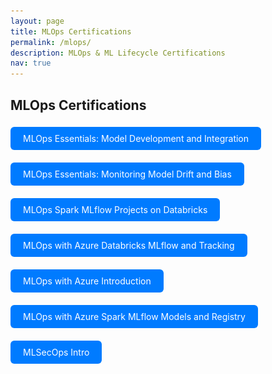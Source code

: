 ```yaml
---
layout: page
title: MLOps Certifications
permalink: /mlops/
description: MLOps & ML Lifecycle Certifications
nav: true
---
```


## MLOps Certifications

<!-- MLOps Essentials: Model Development and Integration -->
<a href="javascript:void(0)" onclick="document.getElementById('modal-mlops1').style.display='block'" style="display:inline-block; padding:10px 20px; background:#007bff; color:white; border-radius:6px; text-decoration:none; margin: 5px 10px 15px 0;">
  MLOps Essentials: Model Development and Integration
</a>
<div id="modal-mlops1" style="display:none; position:fixed; top:0; left:0; width:100%; height:100%; background:rgba(0,0,0,0.8); z-index:1000;">
  <div style="position:relative; margin:5% auto; padding:20px; background:#fff; width:90%; max-width:800px; border-radius:12px;">
    <span onclick="document.getElementById('modal-mlops1').style.display='none'" style="position:absolute; top:10px; right:20px; font-size:24px; cursor:pointer;">&times;</span>
    <img src="/assets/img/MLOps/MLOps_Essentials_Model_Development_and_Integration.png" alt="MLOps Essentials: Model Development and Integration" style="width:100%; height:auto; border-radius:8px;">
  </div>
</div>

<!-- MLOps Essentials: Monitoring Model Drift and Bias -->
<a href="javascript:void(0)" onclick="document.getElementById('modal-mlops2').style.display='block'" style="display:inline-block; padding:10px 20px; background:#007bff; color:white; border-radius:6px; text-decoration:none; margin: 5px 10px 15px 0;">
  MLOps Essentials: Monitoring Model Drift and Bias
</a>
<div id="modal-mlops2" style="display:none; position:fixed; top:0; left:0; width:100%; height:100%; background:rgba(0,0,0,0.8); z-index:1000;">
  <div style="position:relative; margin:5% auto; padding:20px; background:#fff; width:90%; max-width:800px; border-radius:12px;">
    <span onclick="document.getElementById('modal-mlops2').style.display='none'" style="position:absolute; top:10px; right:20px; font-size:24px; cursor:pointer;">&times;</span>
    <img src="/assets/img/MLOps/MLOps_Essentials_Monitoring_Model_Drift_and_Bias.png" alt="MLOps Essentials: Monitoring Model Drift and Bias" style="width:100%; height:auto; border-radius:8px;">
  </div>
</div>

<!-- MLOps Spark MLflow Projects on Databricks -->
<a href="javascript:void(0)" onclick="document.getElementById('modal-mlops3').style.display='block'" style="display:inline-block; padding:10px 20px; background:#007bff; color:white; border-radius:6px; text-decoration:none; margin: 5px 10px 15px 0;">
  MLOps Spark MLflow Projects on Databricks
</a>
<div id="modal-mlops3" style="display:none; position:fixed; top:0; left:0; width:100%; height:100%; background:rgba(0,0,0,0.8); z-index:1000;">
  <div style="position:relative; margin:5% auto; padding:20px; background:#fff; width:90%; max-width:800px; border-radius:12px;">
    <span onclick="document.getElementById('modal-mlops3').style.display='none'" style="position:absolute; top:10px; right:20px; font-size:24px; cursor:pointer;">&times;</span>
    <img src="/assets/img/MLOps/MLOps_Spark_MLflow_Projects_on_Databricks.png" alt="MLOps Spark MLflow Projects on Databricks" style="width:100%; height:auto; border-radius:8px;">
  </div>
</div>

<!-- MLOps with Azure Databricks MLflow and Tracking -->
<a href="javascript:void(0)" onclick="document.getElementById('modal-mlops4').style.display='block'" style="display:inline-block; padding:10px 20px; background:#007bff; color:white; border-radius:6px; text-decoration:none; margin: 5px 10px 15px 0;">
  MLOps with Azure Databricks MLflow and Tracking
</a>
<div id="modal-mlops4" style="display:none; position:fixed; top:0; left:0; width:100%; height:100%; background:rgba(0,0,0,0.8); z-index:1000;">
  <div style="position:relative; margin:5% auto; padding:20px; background:#fff; width:90%; max-width:800px; border-radius:12px;">
    <span onclick="document.getElementById('modal-mlops4').style.display='none'" style="position:absolute; top:10px; right:20px; font-size:24px; cursor:pointer;">&times;</span>
    <img src="/assets/img/MLOps/MLOps_with_Azure_Databricks_MLflow_and_Tracking.png" alt="MLOps with Azure Databricks MLflow and Tracking" style="width:100%; height:auto; border-radius:8px;">
  </div>
</div>

<!-- MLOps with Azure Introduction -->
<a href="javascript:void(0)" onclick="document.getElementById('modal-mlops5').style.display='block'" style="display:inline-block; padding:10px 20px; background:#007bff; color:white; border-radius:6px; text-decoration:none; margin: 5px 10px 15px 0;">
  MLOps with Azure Introduction
</a>
<div id="modal-mlops5" style="display:none; position:fixed; top:0; left:0; width:100%; height:100%; background:rgba(0,0,0,0.8); z-index:1000;">
  <div style="position:relative; margin:5% auto; padding:20px; background:#fff; width:90%; max-width:800px; border-radius:12px;">
    <span onclick="document.getElementById('modal-mlops5').style.display='none'" style="position:absolute; top:10px; right:20px; font-size:24px; cursor:pointer;">&times;</span>
    <img src="/assets/img/MLOps/MLOps_with_Azure_Introduction.png" alt="MLOps with Azure Introduction" style="width:100%; height:auto; border-radius:8px;">
  </div>
</div>

<!-- MLOps with Azure Spark MLflow Models and Registry -->
<a href="javascript:void(0)" onclick="document.getElementById('modal-mlops6').style.display='block'" style="display:inline-block; padding:10px 20px; background:#007bff; color:white; border-radius:6px; text-decoration:none; margin: 5px 10px 15px 0;">
  MLOps with Azure Spark MLflow Models and Registry
</a>
<div id="modal-mlops6" style="display:none; position:fixed; top:0; left:0; width:100%; height:100%; background:rgba(0,0,0,0.8); z-index:1000;">
  <div style="position:relative; margin:5% auto; padding:20px; background:#fff; width:90%; max-width:800px; border-radius:12px;">
    <span onclick="document.getElementById('modal-mlops6').style.display='none'" style="position:absolute; top:10px; right:20px; font-size:24px; cursor:pointer;">&times;</span>
    <img src="/assets/img/MLOps/MLOps_with_Azure_Spark_MLflow_Models_and_Registry.png" alt="MLOps with Azure Spark MLflow Models and Registry" style="width:100%; height:auto; border-radius:8px;">
  </div>
</div>

<!-- MLSecOps Intro -->
<a href="javascript:void(0)" onclick="document.getElementById('modal-mlops7').style.display='block'" style="display:inline-block; padding:10px 20px; background:#007bff; color:white; border-radius:6px; text-decoration:none; margin: 5px 10px 15px 0;">
  MLSecOps Intro
</a>
<div id="modal-mlops7" style="display:none; position:fixed; top:0; left:0; width:100%; height:100%; background:rgba(0,0,0,0.8); z-index:1000;">
  <div style="position:relative; margin:5% auto; padding:20px; background:#fff; width:90%; max-width:800px; border-radius:12px;">
    <span onclick="document.getElementById('modal-mlops7').style.display='none'" style="position:absolute; top:10px; right:20px; font-size:24px; cursor:pointer;">&times;</span>
    <img src="/assets/img/MLOps/MLSecOps_Intro.png" alt="MLSecOps Intro" style="width:100%; height:auto; border-radius:8px;">
  </div>
</div>
